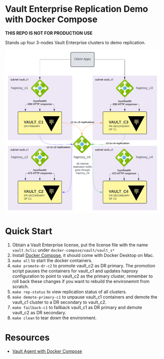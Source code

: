 # Vault Enterprise Replication Demo with Docker Compose

**THIS REPO IS NOT FOR PRODUCTION USE**

Stands up four 3-nodes Vault Enterprise clusters to demo replication.

![Vault Enterprise Replication Architecture](assets/vault_replication_arch.svg)

# Quick Start
1. Obtain a Vault Enterprise license, put the license file with the name `vault.hclic` under `docker-compose/vault/vault_s*`
2. Install [Docker Compose](https://docs.docker.com/compose/install/#install-compose), it should come with Docker Desktop on Mac.
3. `make all` to start the docker containers.
4. `make promote-dr-c2` to promote vault_c2 as DR primary. The promotion script pauses the containers for vault_c1 and 
    updates haproxy configuration to point to vault_c2 as the primary cluster, remember to roll back these changes 
    if you want to rebuild the environemnt from scratch. 
5. `make rep-status` to view replication status of all clusters.
6. `make demote-primary-c1` to unpause vault_c1 containers and demote the vault_c1 cluster to a DR secondary to vault_c2.
7. `make failback-c1` to failback vault_c1 as DR primary and demote vault_c2 as DR secondary.
8. `make clean` to tear down the environment.

# Resources

- [Vault Agent with Docker Compose](https://gitlab.com/kawsark/vault-agent-docker/)